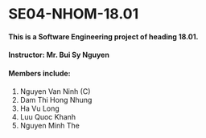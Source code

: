 # SE04-NHOM-18.01
#### This is a Software Engineering project of heading 18.01.
#### Instructor: Mr. Bui Sy Nguyen 
#### Members include:
1. Nguyen Van Ninh (C)
2. Dam Thi Hong Nhung
3. Ha Vu Long
4. Luu Quoc Khanh
5. Nguyen Minh The
